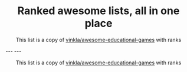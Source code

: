 <h1 align="center">
Ranked awesome lists, all in one place
</h1>
<p align="center">
	This list is a copy of <a href="vinkla/awesome-educational-games">vinkla/awesome-educational-games</a> with ranks
</p>
---
---
<p align="center">
	This list is a copy of <a href="vinkla/awesome-educational-games">vinkla/awesome-educational-games</a> with ranks
</p>
<script>
  (function(i,s,o,g,r,a,m){i['GoogleAnalyticsObject']=r;i[r]=i[r]||function(){
  (i[r].q=i[r].q||[]).push(arguments)},i[r].l=1*new Date();a=s.createElement(o),
  m=s.getElementsByTagName(o)[0];a.async=1;a.src=g;m.parentNode.insertBefore(a,m)
  })(window,document,'script','https://www.google-analytics.com/analytics.js','ga');

  ga('create', 'UA-100705027-1', 'auto');
  ga('send', 'pageview');

</script>
